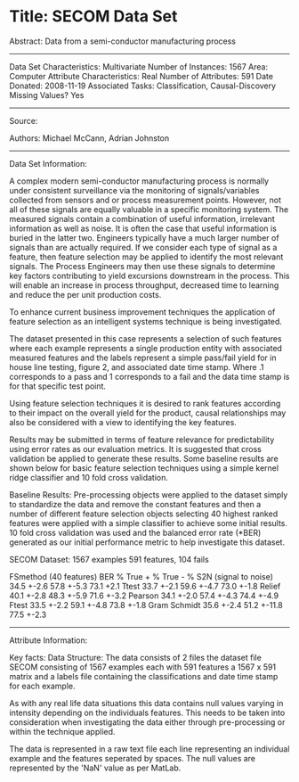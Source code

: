 # Title: SECOM Data Set

Abstract: Data from a semi-conductor manufacturing process
	

-----------------------------------------------------

Data Set Characteristics: Multivariate
Number of Instances: 1567
Area: Computer
Attribute Characteristics: Real
Number of Attributes: 591
Date Donated: 2008-11-19
Associated Tasks: Classification, Causal-Discovery
Missing Values? Yes

-----------------------------------------------------

Source:

Authors: Michael McCann, Adrian Johnston 

-----------------------------------------------------

Data Set Information:

A complex modern semi-conductor manufacturing process is normally under consistent 
surveillance via the monitoring of signals/variables collected from sensors and or 
process measurement points. However, not all of these signals are equally valuable 
in a specific monitoring system. The measured signals contain a combination of 
useful information, irrelevant information as well as noise. It is often the case 
that useful information is buried in the latter two. Engineers typically have a 
much larger number of signals than are actually required. If we consider each type 
of signal as a feature, then feature selection may be applied to identify the most 
relevant signals. The Process Engineers may then use these signals to determine key 
factors contributing to yield excursions downstream in the process. This will 
enable an increase in process throughput, decreased time to learning and reduce the 
per unit production costs.

To enhance current business improvement techniques the application of feature 
selection as an intelligent systems technique is being investigated.

The dataset presented in this case represents a selection of such features where 
each example represents a single production entity with associated measured 
features and the labels represent a simple pass/fail yield for in house line 
testing, figure 2, and associated date time stamp. Where .1 corresponds to a pass 
and 1 corresponds to a fail and the data time stamp is for that specific test 
point.


Using feature selection techniques it is desired to rank features according to 
their impact on the overall yield for the product, causal relationships may also be 
considered with a view to identifying the key features.

Results may be submitted in terms of feature relevance for predictability using 
error rates as our evaluation metrics. It is suggested that cross validation be 
applied to generate these results. Some baseline results are shown below for basic 
feature selection techniques using a simple kernel ridge classifier and 10 fold 
cross validation.

Baseline Results: Pre-processing objects were applied to the dataset simply to 
standardize the data and remove the constant features and then a number of 
different feature selection objects selecting 40 highest ranked features were 
applied with a simple classifier to achieve some initial results. 10 fold cross 
validation was used and the balanced error rate (*BER) generated as our initial 
performance metric to help investigate this dataset.


SECOM Dataset: 1567 examples 591 features, 104 fails

FSmethod (40 features) BER % True + % True - %
S2N (signal to noise) 34.5 +-2.6 57.8 +-5.3 73.1 +2.1
Ttest 33.7 +-2.1 59.6 +-4.7 73.0 +-1.8
Relief 40.1 +-2.8 48.3 +-5.9 71.6 +-3.2
Pearson 34.1 +-2.0 57.4 +-4.3 74.4 +-4.9
Ftest 33.5 +-2.2 59.1 +-4.8 73.8 +-1.8
Gram Schmidt 35.6 +-2.4 51.2 +-11.8 77.5 +-2.3

-----------------------------------------------------

Attribute Information:

Key facts: Data Structure: The data consists of 2 files the dataset file SECOM 
consisting of 1567 examples each with 591 features a 1567 x 591 matrix and a labels 
file containing the classifications and date time stamp for each example.

As with any real life data situations this data contains null values varying in 
intensity depending on the individuals features. This needs to be taken into 
consideration when investigating the data either through pre-processing or within 
the technique applied.

The data is represented in a raw text file each line representing an individual 
example and the features seperated by spaces. The null values are represented by 
the 'NaN' value as per MatLab.
